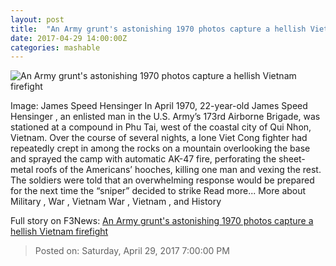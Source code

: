 ```yaml
---
layout: post
title:  "An Army grunt's astonishing 1970 photos capture a hellish Vietnam firefight"
date: 2017-04-29 14:00:00Z
categories: mashable
---
```


![An Army grunt's astonishing 1970 photos capture a hellish Vietnam firefight](http://i.amz.mshcdn.com/BTv6m5Ozz9Fy8PYrlxrSZIfHv4M=/1200x630/2017%2F04%2F29%2F68%2F7e059dcb760f4781bf55af8fc8a1d66a.41abd.jpg)

Image: James Speed Hensinger In April 1970, 22-year-old James Speed Hensinger , an enlisted man in the U.S. Army’s 173rd Airborne Brigade, was stationed at a compound in Phu Tai, west of the coastal city of Qui Nhon, Vietnam. Over the course of several nights, a lone Viet Cong fighter had repeatedly crept in among the rocks on a mountain overlooking the base and sprayed the camp with automatic AK-47 fire, perforating the sheet-metal roofs of the Americans’ hooches, killing one man and vexing the rest. The soldiers were told that an overwhelming response would be prepared for the next time the “sniper” decided to strike Read more... More about Military , War , Vietnam War , Vietnam , and History


Full story on F3News: [An Army grunt's astonishing 1970 photos capture a hellish Vietnam firefight](http://www.f3nws.com/n/Ru3RYF)

> Posted on: Saturday, April 29, 2017 7:00:00 PM
